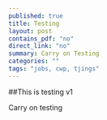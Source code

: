 ```yaml
---
published: true
title: Testing
layout: post
contains_pdf: "no"
direct_link: "no"
summary: Carry on Testing
categories: ""
tags: "jobs, cwp, tjings"
---
```


##This is testing v1

Carry on testing 